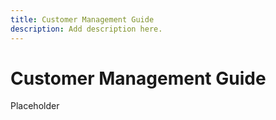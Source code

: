 ```yaml
---
title: Customer Management Guide
description: Add description here.
---
```

# Customer Management Guide

Placeholder
